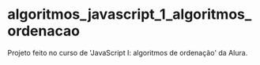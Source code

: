 # algoritmos_javascript_1_algoritmos_ordenacao

Projeto feito no curso de 'JavaScript I: algoritmos de ordenação' da Alura.

